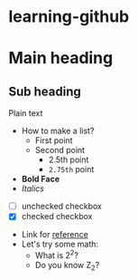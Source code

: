 # learning-github
# Main heading
## Sub heading
Plain text
- How to make a list?
  - First point
  - Second point
    - 2.5th point
    - `2.75th` point
- **Bold Face**
- *Italics*
- [ ] unchecked checkbox
- [x] checked checkbox
- Link for [reference](https://github.com/lifeparticle/Markdown-Cheatsheet)
- Let's try some math:
  - What is 2<sup>2</sup>?
  - Do you know Z<sub>2</sub>?
    
